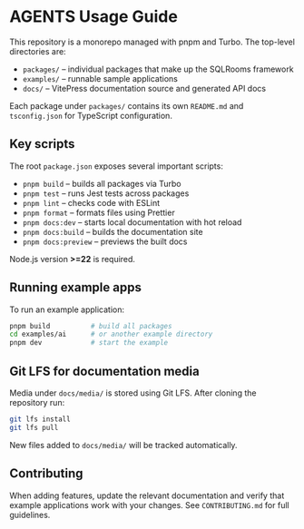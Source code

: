 # AGENTS Usage Guide

This repository is a monorepo managed with pnpm and Turbo. The top-level directories are:

- `packages/` – individual packages that make up the SQLRooms framework
- `examples/` – runnable sample applications
- `docs/` – VitePress documentation source and generated API docs

Each package under `packages/` contains its own `README.md` and `tsconfig.json` for TypeScript configuration.

## Key scripts

The root `package.json` exposes several important scripts:

- `pnpm build` – builds all packages via Turbo
- `pnpm test` – runs Jest tests across packages
- `pnpm lint` – checks code with ESLint
- `pnpm format` – formats files using Prettier
- `pnpm docs:dev` – starts local documentation with hot reload
- `pnpm docs:build` – builds the documentation site
- `pnpm docs:preview` – previews the built docs

Node.js version **>=22** is required.

## Running example apps

To run an example application:

```bash
pnpm build          # build all packages
cd examples/ai      # or another example directory
pnpm dev            # start the example
```

## Git LFS for documentation media

Media under `docs/media/` is stored using Git LFS. After cloning the repository run:

```bash
git lfs install
git lfs pull
```

New files added to `docs/media/` will be tracked automatically.

## Contributing

When adding features, update the relevant documentation and verify that example applications work with your changes. See `CONTRIBUTING.md` for full guidelines.

